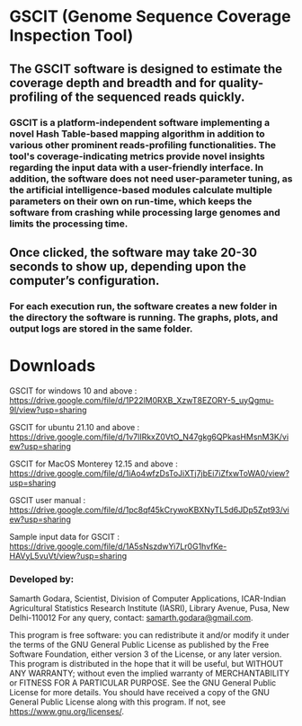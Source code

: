 # GSCIT (Genome Sequence Coverage Inspection Tool)

## The GSCIT software is designed to estimate the coverage depth and breadth and for quality-profiling of the sequenced reads quickly. 

### GSCIT is a platform-independent software implementing a novel Hash Table-based mapping algorithm in addition to various other prominent reads-profiling functionalities. The tool's coverage-indicating metrics provide novel insights regarding the input data with a user-friendly interface. In addition, the software does not need user-parameter tuning, as the artificial intelligence-based modules calculate multiple parameters on their own on run-time, which keeps the software from crashing while processing large genomes and limits the processing time. 

## Once clicked, the software may take 20-30 seconds to show up, depending upon the computer’s configuration. 

### For each execution run, the software creates a new folder in the directory the software is running. The graphs, plots, and output logs are stored in the same folder. 

# Downloads

GSCIT for windows 10 and above : https://drive.google.com/file/d/1P22lM0RXB_XzwT8EZORY-5_uyQgmu-9l/view?usp=sharing

GSCIT for ubuntu 21.10 and above : https://drive.google.com/file/d/1v7lIRkxZ0VtO_N47gkg6QPkasHMsnM3K/view?usp=sharing

GSCIT for MacOS Monterey 12.15 and above : https://drive.google.com/file/d/1iAo4wfzDsToJiXTj7jbEi7iZfxwToWA0/view?usp=sharing

GSCIT user manual : https://drive.google.com/file/d/1pc8qf45kCrywoKBXNyTL5d6JDp5Zpt93/view?usp=sharing

Sample input data for GSCIT : https://drive.google.com/file/d/1A5sNszdwYi7Lr0G1hvfKe-HAVyL5vuVt/view?usp=sharing

### Developed by:
Samarth Godara,
Scientist, Division of Computer Applications,
ICAR-Indian Agricultural Statistics Research Institute (IASRI),
Library Avenue, Pusa, New Delhi-110012
For any query, contact: samarth.godara@gmail.com.


This program is free software: you can redistribute it and/or modify it under the terms of the GNU General Public License as published by the Free Software Foundation, either version 3 of the License, or any later version.
This program is distributed in the hope that it will be useful, but WITHOUT ANY WARRANTY; without even the implied warranty of MERCHANTABILITY or FITNESS FOR A PARTICULAR PURPOSE. See the GNU General Public License for more details.
You should have received a copy of the GNU General Public License along with this program. If not, see <https://www.gnu.org/licenses/>.
